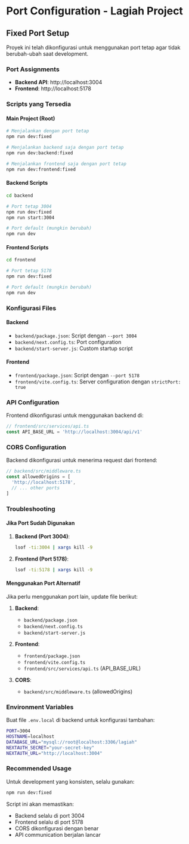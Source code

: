 # Port Configuration - Lagiah Project

## Fixed Port Setup

Proyek ini telah dikonfigurasi untuk menggunakan port tetap agar tidak berubah-ubah saat development.

### Port Assignments

- **Backend API**: http://localhost:3004
- **Frontend**: http://localhost:5178

### Scripts yang Tersedia

#### Main Project (Root)
```bash
# Menjalankan dengan port tetap
npm run dev:fixed

# Menjalankan backend saja dengan port tetap
npm run dev:backend:fixed

# Menjalankan frontend saja dengan port tetap  
npm run dev:frontend:fixed
```

#### Backend Scripts
```bash
cd backend

# Port tetap 3004
npm run dev:fixed
npm run start:3004

# Port default (mungkin berubah)
npm run dev
```

#### Frontend Scripts
```bash
cd frontend

# Port tetap 5178
npm run dev:fixed

# Port default (mungkin berubah)
npm run dev
```

### Konfigurasi Files

#### Backend
- `backend/package.json`: Script dengan `--port 3004`
- `backend/next.config.ts`: Port configuration
- `backend/start-server.js`: Custom startup script

#### Frontend
- `frontend/package.json`: Script dengan `--port 5178`
- `frontend/vite.config.ts`: Server configuration dengan `strictPort: true`

### API Configuration

Frontend dikonfigurasi untuk menggunakan backend di:
```typescript
// frontend/src/services/api.ts
const API_BASE_URL = 'http://localhost:3004/api/v1'
```

### CORS Configuration

Backend dikonfigurasi untuk menerima request dari frontend:
```typescript
// backend/src/middleware.ts
const allowedOrigins = [
  'http://localhost:5178',
  // ... other ports
]
```

### Troubleshooting

#### Jika Port Sudah Digunakan

1. **Backend (Port 3004)**:
   ```bash
   lsof -ti:3004 | xargs kill -9
   ```

2. **Frontend (Port 5178)**:
   ```bash
   lsof -ti:5178 | xargs kill -9
   ```

#### Menggunakan Port Alternatif

Jika perlu menggunakan port lain, update file berikut:

1. **Backend**: 
   - `backend/package.json`
   - `backend/next.config.ts` 
   - `backend/start-server.js`

2. **Frontend**:
   - `frontend/package.json`
   - `frontend/vite.config.ts`
   - `frontend/src/services/api.ts` (API_BASE_URL)

3. **CORS**:
   - `backend/src/middleware.ts` (allowedOrigins)

### Environment Variables

Buat file `.env.local` di backend untuk konfigurasi tambahan:
```bash
PORT=3004
HOSTNAME=localhost
DATABASE_URL="mysql://root@localhost:3306/lagiah"
NEXTAUTH_SECRET="your-secret-key"
NEXTAUTH_URL="http://localhost:3004"
```

### Recommended Usage

Untuk development yang konsisten, selalu gunakan:
```bash
npm run dev:fixed
```

Script ini akan memastikan:
- Backend selalu di port 3004
- Frontend selalu di port 5178
- CORS dikonfigurasi dengan benar
- API communication berjalan lancar 